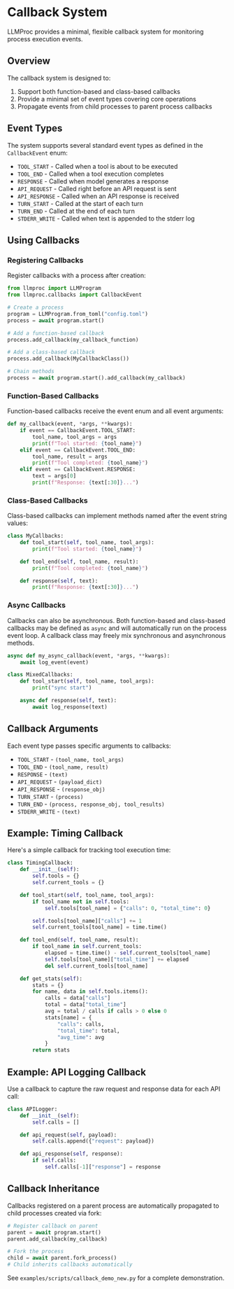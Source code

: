 # Callback System

LLMProc provides a minimal, flexible callback system for monitoring process execution events.

## Overview

The callback system is designed to:

1. Support both function-based and class-based callbacks
2. Provide a minimal set of event types covering core operations
3. Propagate events from child processes to parent process callbacks

## Event Types

The system supports several standard event types as defined in the `CallbackEvent` enum:

- `TOOL_START` - Called when a tool is about to be executed
- `TOOL_END` - Called when a tool execution completes
- `RESPONSE` - Called when model generates a response
- `API_REQUEST` - Called right before an API request is sent
- `API_RESPONSE` - Called when an API response is received
- `TURN_START` - Called at the start of each turn
- `TURN_END` - Called at the end of each turn
- `STDERR_WRITE` - Called when text is appended to the stderr log

## Using Callbacks

### Registering Callbacks

Register callbacks with a process after creation:

```python
from llmproc import LLMProgram
from llmproc.callbacks import CallbackEvent

# Create a process
program = LLMProgram.from_toml("config.toml")
process = await program.start()

# Add a function-based callback
process.add_callback(my_callback_function)

# Add a class-based callback
process.add_callback(MyCallbackClass())

# Chain methods
process = await program.start().add_callback(my_callback)
```

### Function-Based Callbacks

Function-based callbacks receive the event enum and all event arguments:

```python
def my_callback(event, *args, **kwargs):
    if event == CallbackEvent.TOOL_START:
        tool_name, tool_args = args
        print(f"Tool started: {tool_name}")
    elif event == CallbackEvent.TOOL_END:
        tool_name, result = args
        print(f"Tool completed: {tool_name}")
    elif event == CallbackEvent.RESPONSE:
        text = args[0]
        print(f"Response: {text[:30]}...")
```

### Class-Based Callbacks

Class-based callbacks can implement methods named after the event string values:

```python
class MyCallbacks:
    def tool_start(self, tool_name, tool_args):
        print(f"Tool started: {tool_name}")

    def tool_end(self, tool_name, result):
        print(f"Tool completed: {tool_name}")

    def response(self, text):
        print(f"Response: {text[:30]}...")
```

### Async Callbacks

Callbacks can also be asynchronous. Both function-based and class-based callbacks
may be defined as ``async`` and will automatically run on the process event
loop. A callback class may freely mix synchronous and asynchronous methods.

```python
async def my_async_callback(event, *args, **kwargs):
    await log_event(event)

class MixedCallbacks:
    def tool_start(self, tool_name, tool_args):
        print("sync start")

    async def response(self, text):
        await log_response(text)
```

## Callback Arguments

Each event type passes specific arguments to callbacks:

- `TOOL_START` - `(tool_name, tool_args)`
- `TOOL_END` - `(tool_name, result)`
- `RESPONSE` - `(text)`
- `API_REQUEST` - `(payload_dict)`
- `API_RESPONSE` - `(response_obj)`
- `TURN_START` - `(process)`
- `TURN_END` - `(process, response_obj, tool_results)`
- `STDERR_WRITE` - `(text)`

## Example: Timing Callback

Here's a simple callback for tracking tool execution time:

```python
class TimingCallback:
    def __init__(self):
        self.tools = {}
        self.current_tools = {}

    def tool_start(self, tool_name, tool_args):
        if tool_name not in self.tools:
            self.tools[tool_name] = {"calls": 0, "total_time": 0}

        self.tools[tool_name]["calls"] += 1
        self.current_tools[tool_name] = time.time()

    def tool_end(self, tool_name, result):
        if tool_name in self.current_tools:
            elapsed = time.time() - self.current_tools[tool_name]
            self.tools[tool_name]["total_time"] += elapsed
            del self.current_tools[tool_name]

    def get_stats(self):
        stats = {}
        for name, data in self.tools.items():
            calls = data["calls"]
            total = data["total_time"]
            avg = total / calls if calls > 0 else 0
            stats[name] = {
                "calls": calls,
                "total_time": total,
                "avg_time": avg
            }
        return stats
```

## Example: API Logging Callback

Use a callback to capture the raw request and response data for each API call:

```python
class APILogger:
    def __init__(self):
        self.calls = []

    def api_request(self, payload):
        self.calls.append({"request": payload})

    def api_response(self, response):
        if self.calls:
            self.calls[-1]["response"] = response
```

## Callback Inheritance

Callbacks registered on a parent process are automatically propagated to child processes created via fork:

```python
# Register callback on parent
parent = await program.start()
parent.add_callback(my_callback)

# Fork the process
child = await parent.fork_process()
# Child inherits callbacks automatically
```

See `examples/scripts/callback_demo_new.py` for a complete demonstration.
